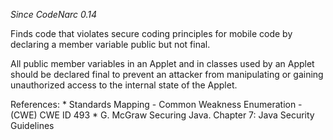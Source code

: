 *Since CodeNarc 0.14*

Finds code that violates secure coding principles for mobile code by
declaring a member variable public but not final.

All public member variables in an Applet and in classes used by an
Applet should be declared final to prevent an attacker from manipulating
or gaining unauthorized access to the internal state of the Applet.

References: \* Standards Mapping - Common Weakness Enumeration - (CWE)
CWE ID 493 \* G. McGraw Securing Java. Chapter 7: Java Security
Guidelines
